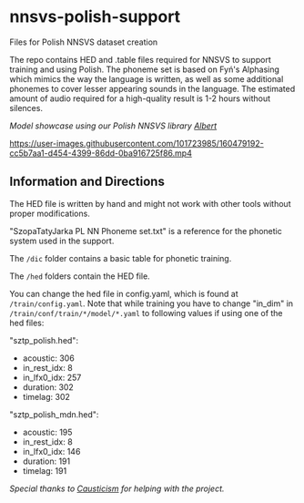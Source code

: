 # nnsvs-polish-support
Files for Polish NNSVS dataset creation

The repo contains HED and .table files required for NNSVS to support training and using Polish.
The phoneme set is based on Fyń's Alphasing which mimics the way the language is written, as well as some additional phonemes to cover lesser appearing sounds in the language.
The estimated amount of audio required for a high-quality result is 1-2 hours without silences.

*Model showcase using our Polish NNSVS library [Albert](https://github.com/SzopaTatyJarka/polish-nnsvs-voicebank-albert)*

https://user-images.githubusercontent.com/101723985/160479192-cc5b7aa1-d454-4399-86dd-0ba916725f86.mp4


## Information and Directions

The HED file is written by hand and might not work with other tools without proper modifications.

"SzopaTatyJarka PL NN Phoneme set.txt" is a reference for the phonetic system used in the support.

The `/dic` folder contains a basic table for phonetic training.

The `/hed` folders contain the HED file.

You can change the hed file in config.yaml, which is found at `/train/config.yaml`.
Note that while training you have to change "in_dim" in `/train/conf/train/*/model/*.yaml` to following values if using one of the hed files:

"sztp_polish.hed":

* acoustic: 306
* in_rest_idx: 8
* in_lfx0_idx: 257
* duration: 302
* timelag: 302

"sztp_polish_mdn.hed":

* acoustic: 195
* in_rest_idx: 8
* in_lfx0_idx: 146
* duration: 191
* timelag: 191

*Special thanks to [Causticism](https://github.com/causticism) for helping with the project.*
